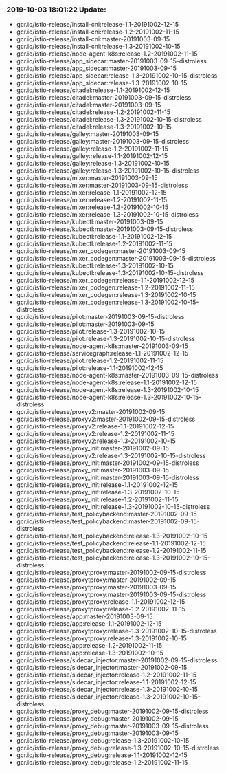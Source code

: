 ### 2019-10-03 18:01:22 Update:

- gcr.io/istio-release/install-cni:release-1.1-20191002-12-15
- gcr.io/istio-release/install-cni:release-1.2-20191002-11-15
- gcr.io/istio-release/install-cni:master-20191003-09-15
- gcr.io/istio-release/install-cni:release-1.3-20191002-10-15
- gcr.io/istio-release/node-agent-k8s:release-1.2-20191002-11-15
- gcr.io/istio-release/app_sidecar:master-20191003-09-15-distroless
- gcr.io/istio-release/app_sidecar:master-20191003-09-15
- gcr.io/istio-release/app_sidecar:release-1.3-20191002-10-15-distroless
- gcr.io/istio-release/app_sidecar:release-1.3-20191002-10-15
- gcr.io/istio-release/citadel:release-1.1-20191002-12-15
- gcr.io/istio-release/citadel:master-20191003-09-15-distroless
- gcr.io/istio-release/citadel:master-20191003-09-15
- gcr.io/istio-release/citadel:release-1.2-20191002-11-15
- gcr.io/istio-release/citadel:release-1.3-20191002-10-15-distroless
- gcr.io/istio-release/citadel:release-1.3-20191002-10-15
- gcr.io/istio-release/galley:master-20191003-09-15
- gcr.io/istio-release/galley:master-20191003-09-15-distroless
- gcr.io/istio-release/galley:release-1.2-20191002-11-15
- gcr.io/istio-release/galley:release-1.1-20191002-12-15
- gcr.io/istio-release/galley:release-1.3-20191002-10-15
- gcr.io/istio-release/galley:release-1.3-20191002-10-15-distroless
- gcr.io/istio-release/mixer:master-20191003-09-15
- gcr.io/istio-release/mixer:master-20191003-09-15-distroless
- gcr.io/istio-release/mixer:release-1.1-20191002-12-15
- gcr.io/istio-release/mixer:release-1.2-20191002-11-15
- gcr.io/istio-release/mixer:release-1.3-20191002-10-15
- gcr.io/istio-release/mixer:release-1.3-20191002-10-15-distroless
- gcr.io/istio-release/kubectl:master-20191003-09-15
- gcr.io/istio-release/kubectl:master-20191003-09-15-distroless
- gcr.io/istio-release/kubectl:release-1.1-20191002-12-15
- gcr.io/istio-release/kubectl:release-1.2-20191002-11-15
- gcr.io/istio-release/mixer_codegen:master-20191003-09-15
- gcr.io/istio-release/mixer_codegen:master-20191003-09-15-distroless
- gcr.io/istio-release/kubectl:release-1.3-20191002-10-15
- gcr.io/istio-release/kubectl:release-1.3-20191002-10-15-distroless
- gcr.io/istio-release/mixer_codegen:release-1.1-20191002-12-15
- gcr.io/istio-release/mixer_codegen:release-1.2-20191002-11-15
- gcr.io/istio-release/mixer_codegen:release-1.3-20191002-10-15
- gcr.io/istio-release/mixer_codegen:release-1.3-20191002-10-15-distroless
- gcr.io/istio-release/pilot:master-20191003-09-15-distroless
- gcr.io/istio-release/pilot:master-20191003-09-15
- gcr.io/istio-release/pilot:release-1.3-20191002-10-15
- gcr.io/istio-release/pilot:release-1.3-20191002-10-15-distroless
- gcr.io/istio-release/node-agent-k8s:master-20191003-09-15
- gcr.io/istio-release/servicegraph:release-1.1-20191002-12-15
- gcr.io/istio-release/pilot:release-1.2-20191002-11-15
- gcr.io/istio-release/pilot:release-1.1-20191002-12-15
- gcr.io/istio-release/node-agent-k8s:master-20191003-09-15-distroless
- gcr.io/istio-release/node-agent-k8s:release-1.1-20191002-12-15
- gcr.io/istio-release/node-agent-k8s:release-1.3-20191002-10-15
- gcr.io/istio-release/node-agent-k8s:release-1.3-20191002-10-15-distroless
- gcr.io/istio-release/proxyv2:master-20191002-09-15
- gcr.io/istio-release/proxyv2:master-20191002-09-15-distroless
- gcr.io/istio-release/proxyv2:release-1.1-20191002-12-15
- gcr.io/istio-release/proxyv2:release-1.2-20191002-11-15
- gcr.io/istio-release/proxyv2:release-1.3-20191002-10-15
- gcr.io/istio-release/proxy_init:master-20191002-09-15
- gcr.io/istio-release/proxyv2:release-1.3-20191002-10-15-distroless
- gcr.io/istio-release/proxy_init:master-20191002-09-15-distroless
- gcr.io/istio-release/proxy_init:master-20191003-09-15
- gcr.io/istio-release/proxy_init:master-20191003-09-15-distroless
- gcr.io/istio-release/proxy_init:release-1.1-20191002-12-15
- gcr.io/istio-release/proxy_init:release-1.3-20191002-10-15
- gcr.io/istio-release/proxy_init:release-1.2-20191002-11-15
- gcr.io/istio-release/proxy_init:release-1.3-20191002-10-15-distroless
- gcr.io/istio-release/test_policybackend:master-20191002-09-15
- gcr.io/istio-release/test_policybackend:master-20191002-09-15-distroless
- gcr.io/istio-release/test_policybackend:release-1.3-20191002-10-15
- gcr.io/istio-release/test_policybackend:release-1.1-20191002-12-15
- gcr.io/istio-release/test_policybackend:release-1.2-20191002-11-15
- gcr.io/istio-release/test_policybackend:release-1.3-20191002-10-15-distroless
- gcr.io/istio-release/proxytproxy:master-20191002-09-15-distroless
- gcr.io/istio-release/proxytproxy:master-20191002-09-15
- gcr.io/istio-release/proxytproxy:master-20191003-09-15
- gcr.io/istio-release/proxytproxy:master-20191003-09-15-distroless
- gcr.io/istio-release/proxytproxy:release-1.1-20191002-12-15
- gcr.io/istio-release/proxytproxy:release-1.2-20191002-11-15
- gcr.io/istio-release/app:master-20191003-09-15
- gcr.io/istio-release/app:release-1.1-20191002-12-15
- gcr.io/istio-release/proxytproxy:release-1.3-20191002-10-15-distroless
- gcr.io/istio-release/proxytproxy:release-1.3-20191002-10-15
- gcr.io/istio-release/app:release-1.2-20191002-11-15
- gcr.io/istio-release/app:release-1.3-20191002-10-15
- gcr.io/istio-release/sidecar_injector:master-20191002-09-15-distroless
- gcr.io/istio-release/sidecar_injector:master-20191002-09-15
- gcr.io/istio-release/sidecar_injector:release-1.2-20191002-11-15
- gcr.io/istio-release/sidecar_injector:release-1.1-20191002-12-15
- gcr.io/istio-release/sidecar_injector:release-1.3-20191002-10-15
- gcr.io/istio-release/sidecar_injector:release-1.3-20191002-10-15-distroless
- gcr.io/istio-release/proxy_debug:master-20191002-09-15-distroless
- gcr.io/istio-release/proxy_debug:master-20191002-09-15
- gcr.io/istio-release/proxy_debug:master-20191003-09-15-distroless
- gcr.io/istio-release/proxy_debug:master-20191003-09-15
- gcr.io/istio-release/proxy_debug:release-1.3-20191002-10-15
- gcr.io/istio-release/proxy_debug:release-1.3-20191002-10-15-distroless
- gcr.io/istio-release/proxy_debug:release-1.1-20191002-12-15
- gcr.io/istio-release/proxy_debug:release-1.2-20191002-11-15
